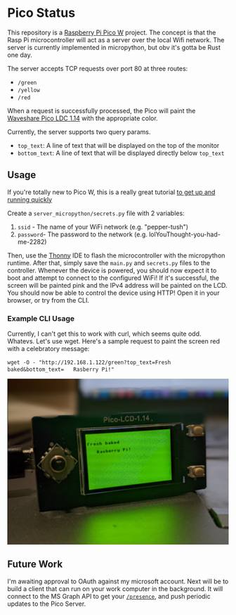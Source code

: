 # Pico Status

This repository is a [Raspberry Pi Pico W](https://www.raspberrypi.com/products/raspberry-pi-pico/)
project. The concept is that the Rasp Pi microcontroller will act as a server
over the local Wifi network. The server is currently implemented in micropython,
but obv it's gotta be Rust one day.

The server accepts TCP requests over port 80 at three routes:

- `/green`
- `/yellow`
- `/red`

When a request is successfully processed, the Pico will paint the
[Waveshare Pico LDC 1.14](https://www.waveshare.com/wiki/Pico-LCD-1.14)
with the appropriate color.

Currently, the server supports two query params.

- `top_text`: A line of text that will be displayed on the top of the monitor
- `bottom_text`: A line of text that will be displayed directly below `top_text`

## Usage

If you're totally new to Pico W, this is a really great tutorial [to get up
and running quickly](https://projects.raspberrypi.org/en/projects/get-started-pico-w)

Create a `server_micropython/secrets.py` file with 2 variables:

1. `ssid` - The name of your WiFi network (e.g. "pepper-tush")
2. `password`- The password to the network (e.g. lolYouThought-you-had-me-2282)

Then, use the [Thonny](https://thonny.org/)
IDE to flash the microcontroller with the micropython runtime. After that,
simply save the `main.py` and `secrets.py` files to the controller. Whenever
the device is powered, you should now expect it to boot and attempt to
connect to the configured WiFi! If it's successful, the screen will be painted
pink and the IPv4 address will be painted on the LCD. You should now
be able to control the device using HTTP! Open it in your browser, or try
from the CLI.

### Example CLI Usage

Currently, I can't get this to work with curl, which seems quite odd. Whatevs.
Let's use wget. Here's a sample request to paint the screen red with a celebratory
message:

```shell
wget -O - "http://192.168.1.122/green?top_text=Fresh baked&bottom_text=   Rasberry Pi!"
```

![a raspberry pi pico w connected to a Pico LCD 1.14 displaying the text "Fesh baked Raspberry Pi!"](./assets/example.PNG "Raspberry Pi Web Server")

## Future Work

I'm awaiting approval to OAuth against my microsoft account. Next will be to build
a client that can run on your work computer in the background. It will connect
to the MS Graph API to get your
[`/presence`](https://docs.microsoft.com/en-us/graph/api/presence-get?view=graph-rest-1.0&tabs=http),
and push periodic updates to the Pico Server.

